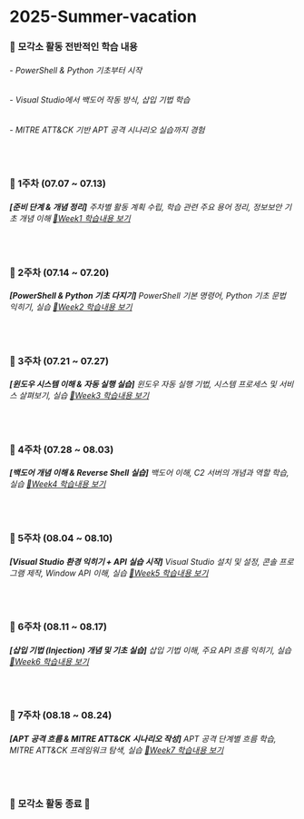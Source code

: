 # 2025-Summer-vacation

### 🔐 **모각소 활동 전반적인 학습 내용**
###### - PowerShell & Python 기초부터 시작
###### - Visual Studio에서 백도어 작동 방식, 삽입 기법 학습
###### - MITRE ATT&CK 기반 APT 공격 시나리오 실습까지 경험
<br>

### **📌 1주차 (07.07 ~ 07.13)** 
###### **[준비 단계 & 개념 정리]**   주차별 활동 계획 수립, 학습 관련 주요 용어 정리, 정보보안 기초 개념 이해  [🔗Week1 학습내용 보기](./Week_Study/Week1.md)
<br>
 
### **📌 2주차 (07.14 ~ 07.20)**
###### **[PowerShell & Python 기초 다지기]**   PowerShell 기본 명령어, Python 기초 문법 익히기, 실습  [🔗Week2 학습내용 보기](./Week_Study/Week2.md)
<br>

### **📌 3주차 (07.21 ~ 07.27)**
###### **[윈도우 시스템 이해 & 자동 실행 실습]**   윈도우 자동 실행 기법, 시스템 프로세스 및 서비스 살펴보기, 실습  [🔗Week3 학습내용 보기](./Week_Study/Week3.md)
<br>

### **📌 4주차 (07.28 ~ 08.03)**
###### **[백도어 개념 이해 & Reverse Shell 실습]**   백도어 이해, C2 서버의 개념과 역할 학습, 실습  [🔗Week4 학습내용 보기](./Week_Study/Week4.md)
<br>
   
### **📌 5주차 (08.04 ~ 08.10)**
###### **[Visual Studio 환경 익히기 + API 실습 시작]**   Visual Studio 설치 및 설정, 콘솔 프로그램 제작, Window API 이해, 실습  [🔗Week5 학습내용 보기](./Week_Study/Week5.md)
<br>

### **📌 6주차 (08.11 ~ 08.17)**
###### **[삽입 기법 (Injection) 개념 및 기초 실습]**   삽입 기법 이해, 주요 API 흐름 익히기, 실습  [🔗Week6 학습내용 보기](./Week_Study/Week6.md)
<br>

### **📌 7주차 (08.18 ~ 08.24)**
###### **[APT 공격 흐름 & MITRE ATT&CK 시나리오 작성]**   APT 공격 단계별 흐름 학습, MITRE ATT&CK 프레임워크 탐색, 실습  [🔗Week7 학습내용 보기](./Week_Study/Week7.md)
<br>
  
### 🏁  **모각소 활동 종료**  🏁

